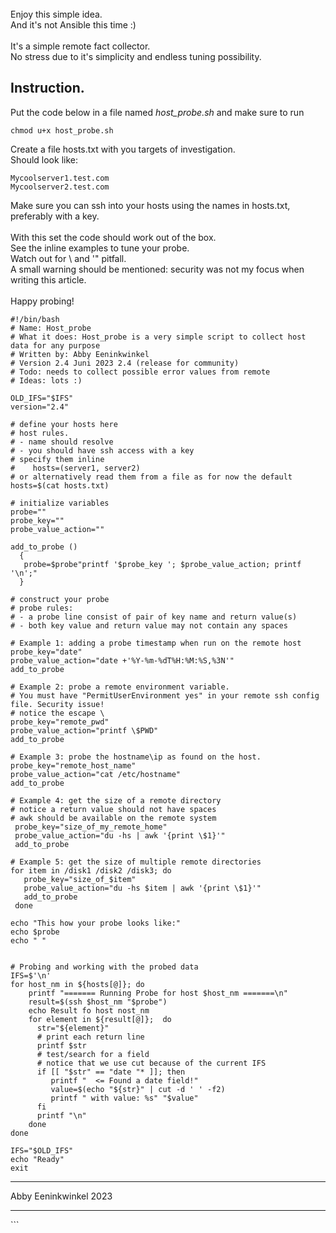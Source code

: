 <br> 
Enjoy this simple idea.<br>
And it's not Ansible this time :) <br><br>
It's a simple remote fact collector. <br>
No stress due to it's simplicity and endless tuning possibility.

## Instruction. 
Put the code below in a file named <i>host_probe.sh</i> and make sure to run
```
chmod u+x host_probe.sh
```
Create a file hosts.txt with you targets of investigation. <br>
Should look like:
```
Mycoolserver1.test.com
Mycoolserver2.test.com
```
Make sure you can ssh into your hosts using the names in hosts.txt, preferably with a key.<br>  
With this set the code should work out of the box.<br>
See the inline examples to tune your probe.<br>
Watch out for \ and '" pitfall.<br> 
A small warning should be mentioned: security was not my focus when writing this article.<br>
<br>
Happy probing!

```
#!/bin/bash
# Name: Host_probe
# What it does: Host_probe is a very simple script to collect host data for any purpose 
# Written by: Abby Eeninkwinkel
# Version 2.4 Juni 2023 2.4 (release for community)
# Todo: needs to collect possible error values from remote
# Ideas: lots :)

OLD_IFS="$IFS"
version="2.4"

# define your hosts here
# host rules.
# - name should resolve 
# - you should have ssh access with a key
# specify them inline
#    hosts=(server1, server2)
# or alternatively read them from a file as for now the default
hosts=$(cat hosts.txt)

# initialize variables
probe=""
probe_key=""
probe_value_action=""

add_to_probe () 
  {
   probe=$probe"printf '$probe_key '; $probe_value_action; printf '\n';"
  }

# construct your probe
# probe rules:
# - a probe line consist of pair of key name and return value(s)
# - both key value and return value may not contain any spaces

# Example 1: adding a probe timestamp when run on the remote host
probe_key="date"
probe_value_action="date +'%Y-%m-%dT%H:%M:%S,%3N'"
add_to_probe

# Example 2: probe a remote environment variable. 
# You must have "PermitUserEnvironment yes" in your remote ssh config file. Security issue!
# notice the escape \
probe_key="remote_pwd"
probe_value_action="printf \$PWD"
add_to_probe

# Example 3: probe the hostname\ip as found on the host.
probe_key="remote_host_name"
probe_value_action="cat /etc/hostname"
add_to_probe

# Example 4: get the size of a remote directory
# notice a return value should not have spaces 
# awk should be available on the remote system
 probe_key="size_of_my_remote_home"
 probe_value_action="du -hs | awk '{print \$1}'"
 add_to_probe

# Example 5: get the size of multiple remote directories
for item in /disk1 /disk2 /disk3; do
   probe_key="size_of_$item"
   probe_value_action="du -hs $item | awk '{print \$1}'"   
   add_to_probe 
 done

echo "This how your probe looks like:"
echo $probe
echo " " 


# Probing and working with the probed data
IFS=$'\n'
for host_nm in ${hosts[@]}; do
    printf "======= Running Probe for host $host_nm =======\n"   
    result=$(ssh $host_nm "$probe")
    echo Result fo host nost_nm
    for element in ${result[@]};  do
      str="${element}"
      # print each return line    
      printf $str
      # test/search for a field
      # notice that we use cut because of the current IFS 
      if [[ "$str" == "date "* ]]; then
         printf "  <= Found a date field!"
         value=$(echo "${str}" | cut -d ' ' -f2)
         printf " with value: %s" "$value"
      fi
      printf "\n"
    done
done

IFS="$OLD_IFS"   
echo "Ready"
exit
```
<HR>
Abby Eeninkwinkel 2023 
<hr>
```
